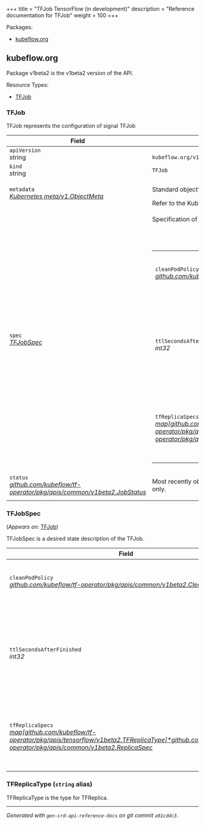 +++
title = "TFJob TensorFlow (in development)"
description = "Reference documentation for TFJob"
weight = 100
+++
<p>Packages:</p>
<ul>
<li>
<a href="#kubeflow.org">kubeflow.org</a>
</li>
</ul>
<h2 id="kubeflow.org">kubeflow.org</h2>
<p>
<p>Package v1beta2 is the v1beta2 version of the API.</p>
</p>
Resource Types:
<ul><li>
<a href="#TFJob">TFJob</a>
</li></ul>
<h3 id="TFJob">TFJob
</h3>
<p>
<p>TFJob represents the configuration of signal TFJob</p>
</p>
<table>
<thead>
<tr>
<th>Field</th>
<th>Description</th>
</tr>
</thead>
<tbody>
<tr>
<td>
<code>apiVersion</code></br>
string</td>
<td>
<code>
kubeflow.org/v1beta2
</code>
</td>
</tr>
<tr>
<td>
<code>kind</code></br>
string
</td>
<td><code>TFJob</code></td>
</tr>
<tr>
<td>
<code>metadata</code></br>
<em>
<a href="https://kubernetes.io/docs/reference/generated/kubernetes-api/v1.13/#objectmeta-v1-meta">
Kubernetes meta/v1.ObjectMeta
</a>
</em>
</td>
<td>
<p>Standard object&rsquo;s metadata.</p>
Refer to the Kubernetes API documentation for the fields of the
<code>metadata</code> field.
</td>
</tr>
<tr>
<td>
<code>spec</code></br>
<em>
<a href="#TFJobSpec">
TFJobSpec
</a>
</em>
</td>
<td>
<p>Specification of the desired behavior of the TFJob.</p>
<br/>
<br/>
<table>
<tr>
<td>
<code>cleanPodPolicy</code></br>
<em>
<a href="/docs/reference/tfjob/v1beta2/common/#CleanPodPolicy">
github.com/kubeflow/tf-operator/pkg/apis/common/v1beta2.CleanPodPolicy
</a>
</em>
</td>
<td>
<p>CleanPodPolicy defines the policy to kill pods after TFJob is
succeeded.
Default to Running.</p>
</td>
</tr>
<tr>
<td>
<code>ttlSecondsAfterFinished</code></br>
<em>
int32
</em>
</td>
<td>
<p>TTLSecondsAfterFinished is the TTL to clean up tf-jobs (temporary
before kubernetes adds the cleanup controller).
It may take extra ReconcilePeriod seconds for the cleanup, since
reconcile gets called periodically.
Default to infinite.</p>
</td>
</tr>
<tr>
<td>
<code>tfReplicaSpecs</code></br>
<em>
<a href="/docs/reference/tfjob/v1beta2/common/#ReplicaSpec">
map[github.com/kubeflow/tf-operator/pkg/apis/tensorflow/v1beta2.TFReplicaType]*github.com/kubeflow/tf-operator/pkg/apis/common/v1beta2.ReplicaSpec
</a>
</em>
</td>
<td>
<p>TFReplicaSpecs is map of TFReplicaType and ReplicaSpec
specifies the TF replicas to run.
For example,
{
&ldquo;PS&rdquo;: ReplicaSpec,
&ldquo;Worker&rdquo;: ReplicaSpec,
}</p>
</td>
</tr>
</table>
</td>
</tr>
<tr>
<td>
<code>status</code></br>
<em>
<a href="/docs/reference/tfjob/v1beta2/common/#JobStatus">
github.com/kubeflow/tf-operator/pkg/apis/common/v1beta2.JobStatus
</a>
</em>
</td>
<td>
<p>Most recently observed status of the TFJob.
This data may not be up to date.
Populated by the system.
Read-only.</p>
</td>
</tr>
</tbody>
</table>
<h3 id="TFJobSpec">TFJobSpec
</h3>
<p>
(<em>Appears on:</em>
<a href="#TFJob">TFJob</a>)
</p>
<p>
<p>TFJobSpec is a desired state description of the TFJob.</p>
</p>
<table>
<thead>
<tr>
<th>Field</th>
<th>Description</th>
</tr>
</thead>
<tbody>
<tr>
<td>
<code>cleanPodPolicy</code></br>
<em>
<a href="/docs/reference/tfjob/v1beta2/common/#CleanPodPolicy">
github.com/kubeflow/tf-operator/pkg/apis/common/v1beta2.CleanPodPolicy
</a>
</em>
</td>
<td>
<p>CleanPodPolicy defines the policy to kill pods after TFJob is
succeeded.
Default to Running.</p>
</td>
</tr>
<tr>
<td>
<code>ttlSecondsAfterFinished</code></br>
<em>
int32
</em>
</td>
<td>
<p>TTLSecondsAfterFinished is the TTL to clean up tf-jobs (temporary
before kubernetes adds the cleanup controller).
It may take extra ReconcilePeriod seconds for the cleanup, since
reconcile gets called periodically.
Default to infinite.</p>
</td>
</tr>
<tr>
<td>
<code>tfReplicaSpecs</code></br>
<em>
<a href="/docs/reference/tfjob/v1beta2/common/#ReplicaSpec">
map[github.com/kubeflow/tf-operator/pkg/apis/tensorflow/v1beta2.TFReplicaType]*github.com/kubeflow/tf-operator/pkg/apis/common/v1beta2.ReplicaSpec
</a>
</em>
</td>
<td>
<p>TFReplicaSpecs is map of TFReplicaType and ReplicaSpec
specifies the TF replicas to run.
For example,
{
&ldquo;PS&rdquo;: ReplicaSpec,
&ldquo;Worker&rdquo;: ReplicaSpec,
}</p>
</td>
</tr>
</tbody>
</table>
<h3 id="TFReplicaType">TFReplicaType
(<code>string</code> alias)</p></h3>
<p>
<p>TFReplicaType is the type for TFReplica.</p>
</p>
<hr/>
<p><em>
Generated with <code>gen-crd-api-reference-docs</code>
on git commit <code>a91cddc3</code>.
</em></p>
